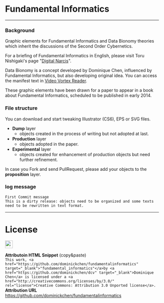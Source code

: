 # Fundamental Informatics
--- 

### Background 
Graphic elements for Fundamental Informatics and Data Bionomy theories which inherit the discussions of the Second Order Cybernetics.

For a briefing of Fundamental Informatics in English, please visit Toru Nishigaki's page "[Digital Narcis](http://digital-narcis.org/Toru-NISHIGAKI/?lang=english "An introduction to Fundamental Informatics")".

Data Bionomy is a concept developed by Dominique Chen, influenced by Fundamental Informatics, but also developing original idea. You can access the manifest text in [Video Vortex Reader](http://networkcultures.org/wpmu/portal/files/2008/10/vv_reader_small.pdf "Video Vortex Reader").

These graphic elements have been drawn for a paper to appear in a book about Fundamental Informatics, scheduled to be published in early 2014.

### File structure
You can download and start tweaking Illustrator (CS6), EPS or SVG files.

* **Dump** layer
	* objects created in the process of writing but not adopted at last.
* **Production** layer
	* objects adopted in the paper. 
* **Experimental** layer
	* objects created for enhancement of production objects but need further refinement.
	
In case you Fork and send PullRequest, please add your objects to the **proposition** layer.
 
### log message
	
	First Commit message
	This is a dirty release: objects need to be organized and some texts need to be rewritten in text format.


--- 

# License

<img src="http://mirrors.creativecommons.org/presskit/buttons/80x15/png/by.png" style="height:25px;">

**Attributoin HTML Snippet** (copy&paste)<br />
`
This work, <a href="https://github.com/dominickchen/fundamentalinformatics" target="_blank">"fundamental_informatics"</a>by <a href="https://github.com/dominickchen/dcv" target="_blank">Dominique Chen</a> is licensed under a <a href="http://creativecommons.org/licenses/by/3.0/" rel="license">Creative Commons: Attribution 3.0 Unported license</a>.
`
<br />
**Attribution URL** <br />
https://github.com/dominickchen/fundamentalinformatics
